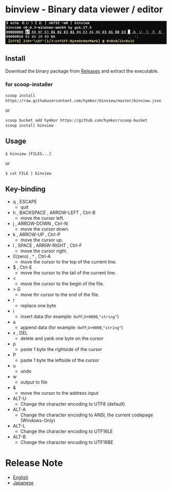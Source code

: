 binview - Binary data viewer / editor
========================

![ScreenShot](./screenshot.png)

Install
--------

Download the binary package from [Releases](https://github.com/hymkor/binview/releases) and extract the executable.

### for scoop-installer

```
scoop install https://raw.githubusercontent.com/hymkor/binview/master/binview.json
```

or

```
scoop bucket add hymkor https://github.com/hymkor/scoop-bucket
scoop install binview
```

Usage
-----

```
$ binview [FILES...]
```

or

```
$ cat FILE | binview
```

Key-binding
-----------

* q , ESCAPE
    * quit
* h , BACKSPACE , ARROW-LEFT , Ctrl-B
    * move the cursor left.
* j , ARROW-DOWN , Ctrl-N
    * move the cursor down.
* k , ARROW-UP , Ctrl-P
    * move the cursor up.
* l , SPACE , ARRIW-RIGHT , Ctrl-F
    * move the cursor right.
* 0(zero) , ^ , Ctrl-A
    * move the cursor to the top of the current line.
* $ , Ctrl-E
    * move the cursor to the tail of the current line.
* &lt;
    * move the cursor to the begin of the file.
* &gt; G
    * move thr cursor to the end of the file.
* r
    * replace one byte
* i
    * insert data (for example: `0xFF`,`U+0000`,`"string"`)
* a
    * append data (for example: `0xFF`,`U+0000`,`"string"`)
* x , DEL
    * delete and yank one byte on the cursor
* p
    * paste 1 byte the rightside of the cursor
* P
    * paste 1 byte the leftside of the cursor
* u
    * undo
* w
    * output to file
* &amp;
    * move the cursor to the address input
* ALT-U
    * Change the character encoding to UTF8 (default)
* ALT-A
    * Change the character encoding to ANSI, the current codepage (Windows-Only)
* ALT-L
    * Change the character encoding to UTF16LE
* ALT-B
    * Change the character encoding to UTF16BE

Release Note
============

- [English](/release_note_en.md)
- [Japanese](/release_note_ja.md)
